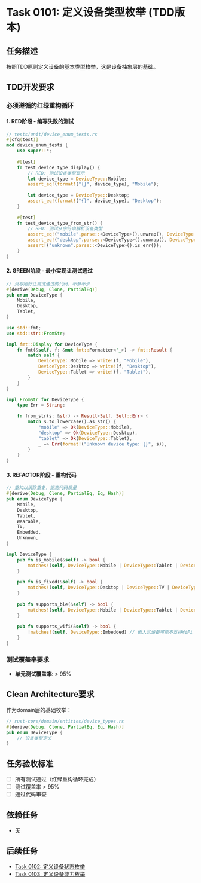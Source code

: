 # Task 0101: 定义设备类型枚举 (TDD版本)

## 任务描述

按照TDD原则定义设备的基本类型枚举，这是设备抽象层的基础。

## TDD开发要求

### 必须遵循的红绿重构循环

#### 1. RED阶段 - 编写失败的测试
```rust
// tests/unit/device_enum_tests.rs
#[cfg(test)]
mod device_enum_tests {
    use super::*;
    
    #[test]
    fn test_device_type_display() {
        // RED: 测试设备类型显示
        let device_type = DeviceType::Mobile;
        assert_eq!(format!("{}", device_type), "Mobile");
        
        let device_type = DeviceType::Desktop;
        assert_eq!(format!("{}", device_type), "Desktop");
    }
    
    #[test]
    fn test_device_type_from_str() {
        // RED: 测试从字符串解析设备类型
        assert_eq!("mobile".parse::<DeviceType>().unwrap(), DeviceType::Mobile);
        assert_eq!("desktop".parse::<DeviceType>().unwrap(), DeviceType::Desktop);
        assert!("unknown".parse::<DeviceType>().is_err());
    }
}
```

#### 2. GREEN阶段 - 最小实现让测试通过
```rust
// 只写刚好让测试通过的代码，不多不少
#[derive(Debug, Clone, PartialEq)]
pub enum DeviceType {
    Mobile,
    Desktop,
    Tablet,
}

use std::fmt;
use std::str::FromStr;

impl fmt::Display for DeviceType {
    fn fmt(&self, f: &mut fmt::Formatter<'_>) -> fmt::Result {
        match self {
            DeviceType::Mobile => write!(f, "Mobile"),
            DeviceType::Desktop => write!(f, "Desktop"),
            DeviceType::Tablet => write!(f, "Tablet"),
        }
    }
}

impl FromStr for DeviceType {
    type Err = String;
    
    fn from_str(s: &str) -> Result<Self, Self::Err> {
        match s.to_lowercase().as_str() {
            "mobile" => Ok(DeviceType::Mobile),
            "desktop" => Ok(DeviceType::Desktop),
            "tablet" => Ok(DeviceType::Tablet),
            _ => Err(format!("Unknown device type: {}", s)),
        }
    }
}
```

#### 3. REFACTOR阶段 - 重构代码
```rust
// 重构以消除重复，提高代码质量
#[derive(Debug, Clone, PartialEq, Eq, Hash)]
pub enum DeviceType {
    Mobile,
    Desktop,
    Tablet,
    Wearable,
    TV,
    Embedded,
    Unknown,
}

impl DeviceType {
    pub fn is_mobile(&self) -> bool {
        matches!(self, DeviceType::Mobile | DeviceType::Tablet | DeviceType::Wearable)
    }
    
    pub fn is_fixed(&self) -> bool {
        matches!(self, DeviceType::Desktop | DeviceType::TV | DeviceType::Embedded)
    }
    
    pub fn supports_ble(&self) -> bool {
        matches!(self, DeviceType::Mobile | DeviceType::Tablet | DeviceType::Wearable)
    }
    
    pub fn supports_wifi(&self) -> bool {
        !matches!(self, DeviceType::Embedded) // 嵌入式设备可能不支持WiFi
    }
}
```

### 测试覆盖率要求
- **单元测试覆盖率**: > 95%

## Clean Architecture要求

作为domain层的基础枚举：

```rust
// rust-core/domain/entities/device_types.rs
#[derive(Debug, Clone, PartialEq, Eq, Hash)]
pub enum DeviceType {
    // 设备类型定义
}
```

## 任务验收标准

- [ ] 所有测试通过（红绿重构循环完成）
- [ ] 测试覆盖率 > 95%
- [ ] 通过代码审查

## 依赖任务

- 无

## 后续任务

- [Task 0102: 定义设备状态枚举](0102-device-status-enum.md)
- [Task 0103: 定义设备能力枚举](0103-device-capability-enum.md)